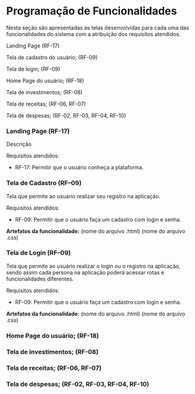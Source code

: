 # Programação de Funcionalidades

Nesta seção são apresentadas as telas desenvolvidas para cada uma das funcionalidades do sistema com a atribuição dos requisitos atendidos.

Landing Page (RF-17)

Tela de cadastro do usuário; (RF-09)

Tela de login; (RF-09)

Home Page do usuário; (RF-18)

Tela de investimentos;  (RF-08)

Tela de receitas; (RF-06, RF-07)

Tela de despesas; (RF-02, RF-03, RF-04, RF-10)


### Landing Page (RF-17)
Descrição

Requisitos atendidos:
- RF-17: Permitir que o usuário conheça a plataforma.

### Tela de Cadastro (RF–09)

Tela que permite ao usuário realizar seu registro na aplicação.

Requisitos atendidos: 
- RF-09: Permitir que o usuário faça um cadastro com login e senha.

**Artefatos da funcionalidade:**
(nome do arquivo .html)
(nome do arquivo .css)

### Tela de Login (RF–09)

Tela que permite ao usuário realizar o login ou o registro na aplicação, sendo assim cada persona na aplicação poderá acessar rotas e funcionalidades diferentes.

Requisitos atendidos: 
- RF-09: Permitir que o usuário faça um cadastro com login e senha.

**Artefatos da funcionalidade:**
(nome do arquivo .html)
(nome do arquivo .css)

### Home Page do usuário; (RF-18)

### Tela de investimentos;  (RF-08)

### Tela de receitas; (RF-06, RF-07)

### Tela de despesas; (RF-02, RF-03, RF-04, RF-10)


